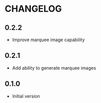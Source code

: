 # CHANGELOG

## 0.2.2
* Improve marquee image capability

## 0.2.1
* Add ability to generate marquee images

## 0.1.0
* Initial version
